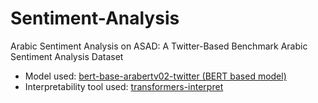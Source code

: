 # Sentiment-Analysis
Arabic Sentiment Analysis on ASAD: A Twitter-Based Benchmark Arabic Sentiment Analysis Dataset

- Model used: [bert-base-arabertv02-twitter (BERT based model)](https://huggingface.co/aubmindlab/bert-base-arabertv02-twitter)
- Interpretability tool used: [transformers-interpret](https://github.com/cdpierse/transformers-interpret)
